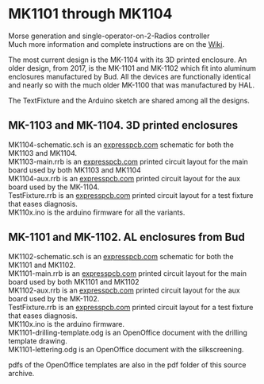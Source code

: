 # MK1101 through MK1104
Morse generation and single-operator-on-2-Radios controller<br/>
Much more information and complete instructions are on the <a href='http://github.com/w5xd/MK1101/wiki'>Wiki</a>.

The most current design is the MK-1104 with its 3D printed enclosure. An older design, from 2017, is the MK-1101 and MK-1102 which
fit into aluminum enclosures manufactured by Bud. All the devices are functionally identical and nearly so with the much older MK-1100
that was manufactured by HAL.

The TextFixture and the Arduino sketch are shared among all the designs.

<h2>MK-1103 and MK-1104. 3D printed enclosures</h2>
MK1104-schematic.sch is an <a href='http://expresspcb.com'>expresspcb.com</a> schematic for both the MK1103 and MK1104.<br/>
MK1103-main.rrb is an <a href='http://expresspcb.com'>expresspcb.com</a> printed circuit layout for the main board used by both MK1103 and MK1104<br/>
MK1104-aux.rrb is an <a href='http://expresspcb.com'>expresspcb.com</a> printed circuit layout for the aux board used by the MK-1104.<br/>
TestFixture.rrb is an <a href='http://expresspcb.com'>expresspcb.com</a> printed circuit layout for a test fixture that eases diagnosis.<br/>
MK110x.ino is the arduino firmware for all the variants.<br/>

<h2>MK-1101 and MK-1102. AL enclosures from Bud</h2>

MK1102-schematic.sch is an <a href='http://expresspcb.com'>expresspcb.com</a> schematic for both the MK1101 and MK1102.<br/>
MK1101-main.rrb is an <a href='http://expresspcb.com'>expresspcb.com</a> printed circuit layout for the main board used by both MK1101 and MK1102<br/>
MK1102-aux.rrb is an <a href='http://expresspcb.com'>expresspcb.com</a> printed circuit layout for the aux board used by the MK-1102.<br/>
TestFixture.rrb is an <a href='http://expresspcb.com'>expresspcb.com</a> printed circuit layout for a test fixture that eases diagnosis.<br/>
MK110x.ino is the arduino firmware.<br/>
MK1101-drilling-template.odg is an OpenOffice document with the drilling template drawing.<br/>
MK1101-lettering.odg is an OpenOffice document with the silkscreening.<br/>

pdfs of the OpenOffice templates are also in the pdf folder of this source archive.
